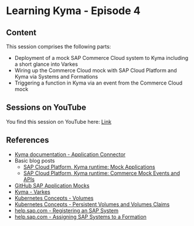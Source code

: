 # Learning Kyma - Episode 4
## Content
This session comprises the following parts:
* Deployment of a mock SAP Commerce Cloud system to Kyma including a short glance into Varkes
* Wiring up the Commerce Cloud mock with SAP Cloud Platform and Kyma via Systems and Formations
* Triggering a function in Kyma via an event from the Commerce Cloud mock   
## Sessions on YouTube
You find this session on YouTube here: [Link](https://youtu.be/r9mlTXHfnNM)

## References
* [Kyma documentation - Application Connector](https://kyma-project.io/docs/1.15/components/application-connector/)
* Basic blog posts
    * [SAP Cloud Platform, Kyma runtime: Mock Applications](https://blogs.sap.com/2020/06/17/sap-cloud-platform-extension-factory-kyma-runtime-mock-applications/)
    * [SAP Cloud Platform, Kyma runtime: Commerce Mock Events and APIs](https://blogs.sap.com/2020/06/17/sap-cloud-platform-extension-factory-kyma-runtime-commerce-mock-events-and-apis/)
* [GitHub SAP Application Mocks](https://github.com/SAP-samples/xf-application-mocks)
* [Kyma - Varkes](https://github.com/kyma-incubator/varkes)
* [Kubernetes Concepts - Volumes](https://kubernetes.io/docs/concepts/storage/volumes/)
* [Kubernetes Concepts - Persistent Volumes and Volumes Claims](https://kubernetes.io/docs/concepts/storage/persistent-volumes/)
* [help.sap.com - Registering an SAP System](https://help.sap.com/viewer/65de2977205c403bbc107264b8eccf4b/Cloud/en-US/2ffdaff0f1454acdb046876045321c91.html)
* [help.sap.com - Assigning SAP Systems to a Formation](https://help.sap.com/viewer/65de2977205c403bbc107264b8eccf4b/Cloud/en-US/68b04fa73aa740cb96ed380a85a4761a.html)
